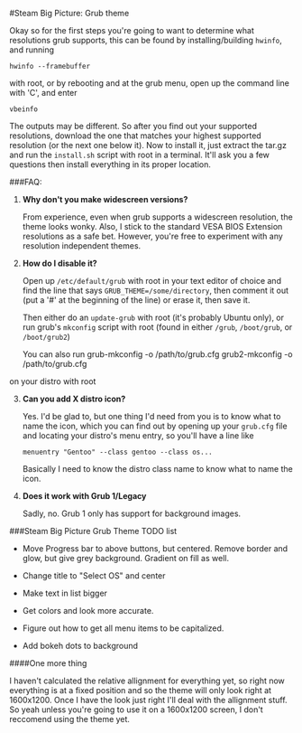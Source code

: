 #Steam Big Picture: Grub theme

Okay so for the first steps you're going to want to determine what resolutions grub supports, this can be found by installing/building `hwinfo`, and running

```
hwinfo --framebuffer
```

with root, or by rebooting and at the grub menu, open up the command line with 'C', and enter

```
vbeinfo
```

The outputs may be different. So after you find out your supported resolutions, download the one that matches your highest supported resolution (or the next one below it). Now to install it, just extract the tar.gz and run the `install.sh` script with root in a terminal. It'll ask you a few questions then install everything in its proper location.

###FAQ:

1.  **Why don't you make widescreen versions?**

    From experience, even when grub supports a widescreen resolution, the theme looks wonky. Also, I stick to the standard VESA BIOS Extension resolutions as a safe bet. However, you're free to experiment with any resolution independent themes.

2.  **How do I disable it?**

    Open up `/etc/default/grub` with root in your text editor of choice and find the line that says `GRUB_THEME=/some/directory`, then comment it out (put a '#' at the beginning of the line) or erase it, then save it. 

    Then either do an `update-grub` with root (it's probably Ubuntu only), or run grub's `mkconfig` script with root (found in either `/grub`, `/boot/grub`, or `/boot/grub2`)

    You can also run 
        grub-mkconfig -o /path/to/grub.cfg
        grub2-mkconfig -o /path/to/grub.cfg

on your distro with root

3.  **Can you add X distro icon?**

    Yes. I'd be glad to, but one thing I'd need from you is to know what to name the icon, which you can find out by opening up your `grub.cfg` file and locating your distro's menu entry, so you'll have a line like

        menuentry "Gentoo" --class gentoo --class os...

    Basically I need to know the distro class name to know what to name the icon.

4.  **Does it work with Grub 1/Legacy**

    Sadly, no. Grub 1 only has support for background images.

###Steam Big Picture Grub Theme TODO list

- Move Progress bar to above buttons, but centered. Remove border and glow, but give grey background. Gradient on fill as well.

- Change title to "Select OS" and center

- Make text in list bigger

- Get colors and look more accurate.

- Figure out how to get all menu items to be capitalized.

- Add bokeh dots to background

####One more thing

I haven't calculated the relative allignment for everything yet, so right now everything is at a fixed position and so the theme will only look right at 1600x1200. Once I have the look just right I'll deal with the allignment stuff. So yeah unless you're going to use it on a 1600x1200 screen, I don't reccomend using the theme yet.
